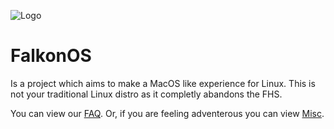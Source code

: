 ![Logo](../Logo/Logo.png "Logo")

# FalkonOS
Is a project which aims to make a MacOS like experience for Linux.
This is not your traditional Linux distro as it completly abandons the FHS.

You can view our [FAQ](FAQ.md). Or, if you are feeling adventerous you can view [Misc](Misc.md).
